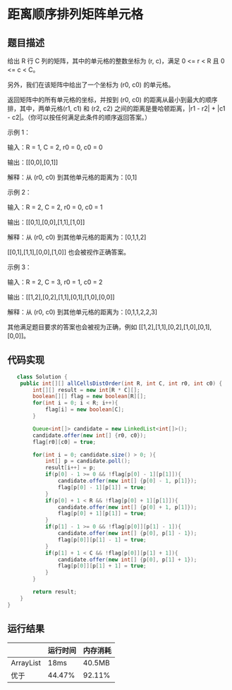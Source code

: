 距离顺序排列矩阵单元格
===
题目描述
---
给出 R 行 C 列的矩阵，其中的单元格的整数坐标为 (r, c)，满足 0 <= r < R 且 0 <= c < C。

另外，我们在该矩阵中给出了一个坐标为 (r0, c0) 的单元格。

返回矩阵中的所有单元格的坐标，并按到 (r0, c0) 的距离从最小到最大的顺序排，其中，两单元格(r1, c1) 和 (r2, c2) 之间的距离是曼哈顿距离，|r1 - r2| + |c1 - c2|。（你可以按任何满足此条件的顺序返回答案。）

示例 1：

输入：R = 1, C = 2, r0 = 0, c0 = 0

输出：[[0,0],[0,1]]

解释：从 (r0, c0) 到其他单元格的距离为：[0,1]

示例 2：

输入：R = 2, C = 2, r0 = 0, c0 = 1

输出：[[0,1],[0,0],[1,1],[1,0]]

解释：从 (r0, c0) 到其他单元格的距离为：[0,1,1,2]

[[0,1],[1,1],[0,0],[1,0]] 也会被视作正确答案。

示例 3：

输入：R = 2, C = 3, r0 = 1, c0 = 2

输出：[[1,2],[0,2],[1,1],[0,1],[1,0],[0,0]]

解释：从 (r0, c0) 到其他单元格的距离为：[0,1,1,2,2,3]

其他满足题目要求的答案也会被视为正确，例如 [[1,2],[1,1],[0,2],[1,0],[0,1],[0,0]]。

代码实现
---


```java
   class Solution {
    public int[][] allCellsDistOrder(int R, int C, int r0, int c0) {
        int[][] result = new int[R * C][];
        boolean[][] flag = new boolean[R][];
        for(int i = 0; i < R; i++){
            flag[i] = new boolean[C];
        }

        Queue<int[]> candidate = new LinkedList<int[]>();
        candidate.offer(new int[] {r0, c0});
        flag[r0][c0] = true;

        for(int i = 0; candidate.size() > 0; ){
            int[] p = candidate.poll();
            result[i++] = p;
            if(p[0] - 1 >= 0 && !flag[p[0] - 1][p[1]]){
                candidate.offer(new int[] {p[0] - 1, p[1]});
                flag[p[0] - 1][p[1]] = true;
            }
            if(p[0] + 1 < R && !flag[p[0] + 1][p[1]]){
                candidate.offer(new int[] {p[0] + 1, p[1]});
                flag[p[0] + 1][p[1]] = true;
            }
            if(p[1] - 1 >= 0 && !flag[p[0]][p[1] - 1]){
                candidate.offer(new int[] {p[0], p[1] - 1});
                flag[p[0]][p[1] - 1] = true;
            }
            if(p[1] + 1 < C && !flag[p[0]][p[1] + 1]){
                candidate.offer(new int[] {p[0], p[1] + 1});
                flag[p[0]][p[1] + 1] = true;
            }
        }

        return result;
    }
}
```


运行结果
---

|	|  运行时间  |  内存消耗|
|---|---|---|         
|ArrayList  |   18ms    	|   40.5MB
|优于|44.47%|92.11% |

